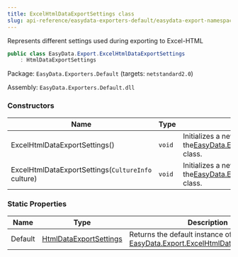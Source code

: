 ```yaml
---
title: ExcelHtmlDataExportSettings class
slug: api-reference/easydata-exporters-default/easydata-export-namespace/excelhtmldataexportsettings-class
---
```

Represents different settings used during exporting to Excel-HTML
```csharp
public class EasyData.Export.ExcelHtmlDataExportSettings
    : HtmlDataExportSettings

```
Package: `EasyData.Exporters.Default` (targets: `netstandard2.0`)

Assembly: `EasyData.Exporters.Default.dll`

### Constructors

| Name | Type | Description | 
| --- | --- | --- | 
| ExcelHtmlDataExportSettings() | `void` | Initializes a new instance of the[EasyData.Export.ExcelHtmlDataExportSettings](api-reference/easydata-exporters-default/easydata-export-namespace/excelhtmldataexportsettings-class) class. | 
| ExcelHtmlDataExportSettings(`CultureInfo` culture) | `void` | Initializes a new instance of the[EasyData.Export.ExcelHtmlDataExportSettings](api-reference/easydata-exporters-default/easydata-export-namespace/excelhtmldataexportsettings-class) class. | 


### Static Properties

| Name | Type | Description | 
| --- | --- | --- | 
| Default | [HtmlDataExportSettings](api-reference/easydata-exporters-default/easydata-export-namespace/htmldataexportsettings-class) | Returns the default instance of [EasyData.Export.ExcelHtmlDataExportSettings](api-reference/easydata-exporters-default/easydata-export-namespace/excelhtmldataexportsettings-class). |